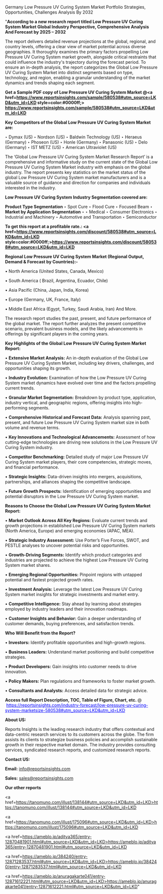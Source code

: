 Germany Low Pressure UV Curing System Market Portfolio Strategies, Opportunities, Challenges Analysis By 2032

"<strong>According to a new research report titled Low Pressure UV Curing System Market Global Industry Perspective, Comprehensive Analysis And Forecast by 2025 – 2032</strong>

The report delivers detailed revenue projections at the global, regional, and country levels, offering a clear view of market potential across diverse geographies. It thoroughly examines the primary factors propelling Low Pressure UV Curing System market growth, alongside critical restraints that could influence the industry's trajectory during the forecast period. To ensure an in-depth analysis, the report categorizes the Global Low Pressure UV Curing System Market into distinct segments based on type, technology, and region, enabling a granular understanding of the market dynamics and trends shaping each segment.

<strong>Get a Sample PDF copy of Low Pressure UV Curing System Market </strong><strong>@<a href=https://www.reportsinsights.com/sample/580538#utm_source=LKD&utm_id=LKD style=color:#0000ff;> https://www.reportsinsights.com/sample/580538#utm_source=LKD&utm_id=LKD</a></strong></font>

<strong>Key Competitors of the Global Low Pressure UV Curing System Market are:</strong>

‣ Dymax (US)
‣ Nordson (US)
‣ Baldwin Technology (US)
‣ Heraeus (Germany)
‣ Phoseon (US)
‣ Honle (Germany)
‣ Panasonic (US)
‣ Delo (Germany)
‣ IST METZ (US)
‣ American Ultraviolet (US)

The ‘Global Low Pressure UV Curing System Market Research Report’ is a comprehensive and informative study on the current state of the Global Low Pressure UV Curing System Market industry with emphasis on the global industry. The report presents key statistics on the market status of the global Low Pressure UV Curing System market manufacturers and is a valuable source of guidance and direction for companies and individuals interested in the industry.

<strong>Low Pressure UV Curing System Industry Segmentation covered are:</strong>

<strong>Product Type Segmentation</strong>
‣
Spot Cure
‣ Flood Cure
‣ Focused Beam
‣ 
<strong>Market by Application Segmentation</strong>
‣
‣  Medical
‣ Consumer Electronics
‣ Industrial and Machinery
‣ Automotive and Transportation
‣ Semiconductor

<strong>To get this report at a profitable rate.: <a href=https://www.reportsinsights.com/discount/580538#utm_source=LKD&utm_id=LKD style=color:#0000ff;>https://www.reportsinsights.com/discount/580538#utm_source=LKD&utm_id=LKD</a></strong></font>

<strong>Regional Low Pressure UV Curing System Market (Regional Output, Demand &amp; Forecast by Countries):-</strong>

• North America (United States, Canada, Mexico)

• South America ( Brazil, Argentina, Ecuador, Chile)

• Asia Pacific (China, Japan, India, Korea)

• Europe (Germany, UK, France, Italy)

• Middle East Africa (Egypt, Turkey, Saudi Arabia, Iran) And More.

The research report studies the past, present, and future performance of the global market. The report further analyzes the present competitive scenario, prevalent business models, and the likely advancements in offerings by significant players in the coming years.

<strong>Key Highlights of the Global Low Pressure UV Curing System Market Report:</strong>

• <strong>Extensive Market Analysis:</strong> An in-depth evaluation of the Global Low Pressure UV Curing System Market, including key drivers, challenges, and opportunities shaping its growth.

• <strong>Industry Evolution:</strong> Examination of how the Low Pressure UV Curing System market dynamics have evolved over time and the factors propelling current trends.

• <strong>Granular Market Segmentation:</strong> Breakdown by product type, application, industry vertical, and geographic regions, offering insights into high-performing segments.

• <strong>Comprehensive Historical and Forecast Data:</strong> Analysis spanning past, present, and future Low Pressure UV Curing System market size in both volume and revenue terms.

• <strong>Key Innovations and Technological Advancements:</strong> Assessment of how cutting-edge technologies are driving new solutions in the Low Pressure UV Curing System industry.

• <strong>Competitor Benchmarking:</strong> Detailed study of major Low Pressure UV Curing System market players, their core competencies, strategic moves, and financial performance.

• <strong>Strategic Insights:</strong> Data-driven insights into mergers, acquisitions, partnerships, and alliances shaping the competitive landscape.

• <strong>Future Growth Prospects:</strong> Identification of emerging opportunities and potential disruptors in the Low Pressure UV Curing System market.

<strong>Reasons to Choose the Global Low Pressure UV Curing System Market Report:</strong>

• <strong>Market Outlook Across All Key Regions:</strong> Evaluate current trends and growth projections in established Low Pressure UV Curing System markets (North America, Europe) and emerging economies (APAC, MEA).

• <strong>Strategic Industry Assessment:</strong> Use Porter’s Five Forces, SWOT, and PESTLE analyses to uncover potential risks and opportunities.

• <strong>Growth-Driving Segments:</strong> Identify which product categories and industries are projected to achieve the highest Low Pressure UV Curing System market shares.

• <strong>Emerging Regional Opportunities:</strong> Pinpoint regions with untapped potential and fastest projected growth rates.

• <strong>Investment Analysis:</strong> Leverage the latest Low Pressure UV Curing System market insights for strategic investments and market entry.

• <strong>Competitive Intelligence:</strong> Stay ahead by learning about strategies employed by industry leaders and their innovation roadmaps.

• <strong>Customer Insights and Behavior:</strong> Gain a deeper understanding of customer demands, buying preferences, and satisfaction trends.

<strong>Who Will Benefit from the Report?</strong>

• <strong>Investors:</strong> Identify profitable opportunities and high-growth regions.

• <strong>Business Leaders:</strong> Understand market positioning and build competitive strategies.

• <strong>Product Developers:</strong> Gain insights into customer needs to drive innovation.

• <strong>Policy Makers:</strong> Plan regulations and frameworks to foster market growth.

• <strong>Consultants and Analysts:</strong> Access detailed data for strategic advice.
</ul>
<strong>Access full Report Description, TOC, Table of Figure, Chart, etc. </strong>@  <a href=https://reportsinsights.com/industry-forecast/low-pressure-uv-curing-system-marketsize-580538#utm_source=LKD&utm_id=LKD style=color:#0000ff;>https://reportsinsights.com/industry-forecast/low-pressure-uv-curing-system-marketsize-580538#utm_source=LKD&utm_id=LKD</a></font>

<strong><strong>About US</strong>:</strong>

Reports Insights is the leading research industry that offers contextual and data-centric research services to its customers across the globe. The firm assists its clients to strategize business policies and accomplish sustainable growth in their respective market domain. The industry provides consulting services, syndicated research reports, and customized research reports.

<strong>Contact US:</strong>

<p class=""""><b>Email:</b> <a href=mailto:info@reportsinsights.com>info@reportsinsights.com</a></p>
<p class=""""><b>Sales:</b> <a href=mailto:sales@reportsinsights.com>sales@reportsinsights.com</a></p>

<strong>Our other reports</strong>

<a href=https://tanomuno.com/illust/138144#utm_source=LKD&utm_id=LKD>https://tanomuno.com/illust/138144#utm_source=LKD&utm_id=LKD</a>

<a href=https://tanomuno.com/illust/175096#utm_source=LKD&utm_id=LKD>https://tanomuno.com/illust/175096#utm_source=LKD&utm_id=LKD</a>

<a href=https://ameblo.jp/aditya365/entry-12870481901.html#utm_source=LKD&utm_id=LKD>https://ameblo.jp/aditya365/entry-12870481901.html#utm_source=LKD&utm_id=LKD</a>

<a href=https://ameblo.jp/384240/entry-12871283537.html#utm_source=LKD&utm_id=LKD>https://ameblo.jp/384240/entry-12871283537.html#utm_source=LKD&utm_id=LKD</a>

<a href=https://ameblo.jp/anuragakarte041/entry-12871612221.html#utm_source=LKD&utm_id=LKD>https://ameblo.jp/anuragakarte041/entry-12871612221.html#utm_source=LKD&utm_id=LKD</a>"
